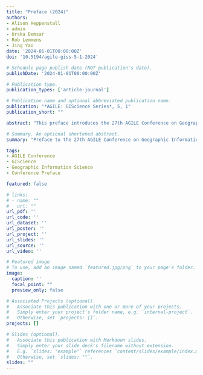```yaml
---
title: "Preface (2024)"
authors:
- Alison Heppenstall
- admin
- Urska Demsar
- Rob Lemmens
- Jing Yao
date: '2024-01-01T00:00:00Z'
doi: '10.5194/agile-giss-5-1-2024'

# Schedule page publish date (NOT publication's date).
publishDate: '2024-01-01T00:00:00Z'

# Publication type.
publication_types: ['article-journal']

# Publication name and optional abbreviated publication name.
publication: "*AGILE: GIScience Series*, 5, 1"
publication_short: ""

abstract: "This preface introduces the 27th AGILE Conference on Geographic Information Science, highlighting the conference theme of 'Geographic Information Science for a Sustainable Future'. It outlines the key objectives of the conference, the scope of research presented, and the importance of GIScience in addressing contemporary sustainability challenges. The preface sets the context for the diverse range of research contributions included in the conference proceedings."

# Summary. An optional shortened abstract.
summary: "Preface to the 27th AGILE Conference on Geographic Information Science for a Sustainable Future."

tags:
- AGILE Conference
- GIScience
- Geographic Information Science
- Conference Preface

featured: false

# links:
# - name: ""
#   url: ""
url_pdf: ''
url_code: ''
url_dataset: ''
url_poster: ''
url_project: ''
url_slides: ''
url_source: ''
url_video: ''

# Featured image
# To use, add an image named `featured.jpg/png` to your page's folder. 
image:
  caption: ''
  focal_point: ""
  preview_only: false

# Associated Projects (optional).
#   Associate this publication with one or more of your projects.
#   Simply enter your project's folder name, e.g. `internal-project`.
#   Otherwise, set `projects: []`.
projects: []

# Slides (optional).
#   Associate this publication with Markdown slides.
#   Simply enter your slide deck's filename without extension.
#   E.g. `slides: "example"` references `content/slides/example/index.md`.
#   Otherwise, set `slides: ""`.
slides: ""
---
```

